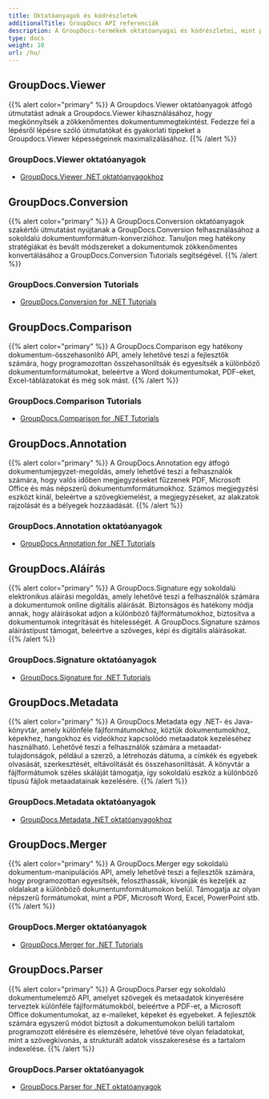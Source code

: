 ```yaml
---
title: Oktatóanyagok és kódrészletek
additionalTitle: GroupDocs API referenciák
description: A GroupDocs-termékek oktatóanyagai és kódrészletei, mint például a GroupDocs.Viewer, GroupDocs.Annotation, GroupDocs.Conversion és más termékek.
type: docs
weight: 10
url: /hu/
---
```


## GroupDocs.Viewer
{{% alert color="primary" %}}
A Groupdocs.Viewer oktatóanyagok átfogó útmutatást adnak a Groupdocs.Viewer kihasználásához, hogy megkönnyítsék a zökkenőmentes dokumentummegtekintést. Fedezze fel a lépésről lépésre szóló útmutatókat és gyakorlati tippeket a Groupdocs.Viewer képességeinek maximalizálásához.
{{% /alert %}}

### GroupDocs.Viewer oktatóanyagok
- [GroupDocs.Viewer .NET oktatóanyagokhoz](../viewer/hu/net/)


## GroupDocs.Conversion
{{% alert color="primary" %}}
A GroupDocs.Conversion oktatóanyagok szakértői útmutatást nyújtanak a GroupDocs.Conversion felhasználásához a sokoldalú dokumentumformátum-konverzióhoz. Tanuljon meg hatékony stratégiákat és bevált módszereket a dokumentumok zökkenőmentes konvertálásához a GroupDocs.Conversion Tutorials segítségével.
{{% /alert %}}

### GroupDocs.Conversion Tutorials
- [GroupDocs.Conversion for .NET Tutorials](../conversion/hu/net/)


## GroupDocs.Comparison
{{% alert color="primary" %}}
A GroupDocs.Comparison egy hatékony dokumentum-összehasonlító API, amely lehetővé teszi a fejlesztők számára, hogy programozottan összehasonlítsák és egyesítsék a különböző dokumentumformátumokat, beleértve a Word dokumentumokat, PDF-eket, Excel-táblázatokat és még sok mást.
{{% /alert %}}

### GroupDocs.Comparison Tutorials
- [GroupDocs.Comparison for .NET Tutorials](../comparison/hu/net/)


## GroupDocs.Annotation
{{% alert color="primary" %}}
A GroupDocs.Annotation egy átfogó dokumentumjegyzet-megoldás, amely lehetővé teszi a felhasználók számára, hogy valós időben megjegyzéseket fűzzenek PDF, Microsoft Office és más népszerű dokumentumformátumokhoz. Számos megjegyzési eszközt kínál, beleértve a szövegkiemelést, a megjegyzéseket, az alakzatok rajzolását és a bélyegek hozzáadását.
{{% /alert %}}

### GroupDocs.Annotation oktatóanyagok
- [GroupDocs.Annotation for .NET Tutorials](../annotation/hu/net/)


## GroupDocs.Aláírás
{{% alert color="primary" %}}
A GroupDocs.Signature egy sokoldalú elektronikus aláírási megoldás, amely lehetővé teszi a felhasználók számára a dokumentumok online digitális aláírását. Biztonságos és hatékony módja annak, hogy aláírásokat adjon a különböző fájlformátumokhoz, biztosítva a dokumentumok integritását és hitelességét. A GroupDocs.Signature számos aláírástípust támogat, beleértve a szöveges, képi és digitális aláírásokat.
{{% /alert %}}

### GroupDocs.Signature oktatóanyagok
- [GroupDocs.Signature for .NET Tutorials](../signature/hu/net/)


## GroupDocs.Metadata
{{% alert color="primary" %}}
A GroupDocs.Metadata egy .NET- és Java-könyvtár, amely különféle fájlformátumokhoz, köztük dokumentumokhoz, képekhez, hangokhoz és videókhoz kapcsolódó metaadatok kezeléséhez használható. Lehetővé teszi a felhasználók számára a metaadat-tulajdonságok, például a szerző, a létrehozás dátuma, a címkék és egyebek olvasását, szerkesztését, eltávolítását és összehasonlítását. A könyvtár a fájlformátumok széles skáláját támogatja, így sokoldalú eszköz a különböző típusú fájlok metaadatainak kezelésére.
{{% /alert %}}

### GroupDocs.Metadata oktatóanyagok
- [GroupDocs.Metadata .NET oktatóanyagokhoz](../metadata/hu/net/)


## GroupDocs.Merger
{{% alert color="primary" %}}
A GroupDocs.Merger egy sokoldalú dokumentum-manipulációs API, amely lehetővé teszi a fejlesztők számára, hogy programozottan egyesítsék, feloszthassák, kivonják és kezeljék az oldalakat a különböző dokumentumformátumokon belül. Támogatja az olyan népszerű formátumokat, mint a PDF, Microsoft Word, Excel, PowerPoint stb.
{{% /alert %}}

### GroupDocs.Merger oktatóanyagok
- [GroupDocs.Merger for .NET Tutorials](../merger/hu/net/)


## GroupDocs.Parser
{{% alert color="primary" %}}
A GroupDocs.Parser egy sokoldalú dokumentumelemző API, amelyet szövegek és metaadatok kinyerésére terveztek különféle fájlformátumokból, beleértve a PDF-et, a Microsoft Office dokumentumokat, az e-maileket, képeket és egyebeket. A fejlesztők számára egyszerű módot biztosít a dokumentumokon belüli tartalom programozott elérésére és elemzésére, lehetővé téve olyan feladatokat, mint a szövegkivonás, a strukturált adatok visszakeresése és a tartalom indexelése.
{{% /alert %}}

### GroupDocs.Parser oktatóanyagok
- [GroupDocs.Parser for .NET oktatóanyagok](../parser/hu/net/)